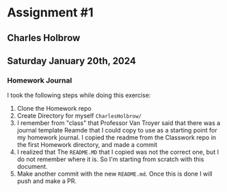 # Assignment #1
## Charles Holbrow
## Saturday January 20th, 2024

### Homework Journal

I took the following steps while doing this exercise:

1. Clone the Homework repo
1. Create Directory for myself `CharlesHolbrow/`
1. I remember from "class" that Professor Van Troyer said that there was a journal template Reamde that I could copy to use as a starting point for my homework journal. I copied the readme from the Classwork repo in the first Homework directory, and made a commit
1. I realized that The `README.MD` that I copied was not the correct one, but I do not remember where it is. So I'm starting from scratch with this document.
1. Make another commit with the new `README.md`. Once this is done I will push and make a PR.

